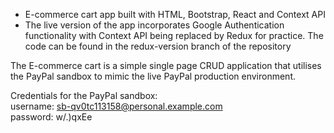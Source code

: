* E-commerce cart app built with HTML, Bootstrap, React and Context API
* The live version of the app incorporates Google Authentication functionality with Context API being replaced by Redux for practice. The code can be found in the redux-version branch of the repository

The E-commerce cart is a simple single page CRUD application that utilises the PayPal sandbox to mimic the live PayPal production environment.

Credentials for the PayPal sandbox:
<br/>
username: sb-qv0tc113158@personal.example.com
<br/>
password: w/.)qxEe
